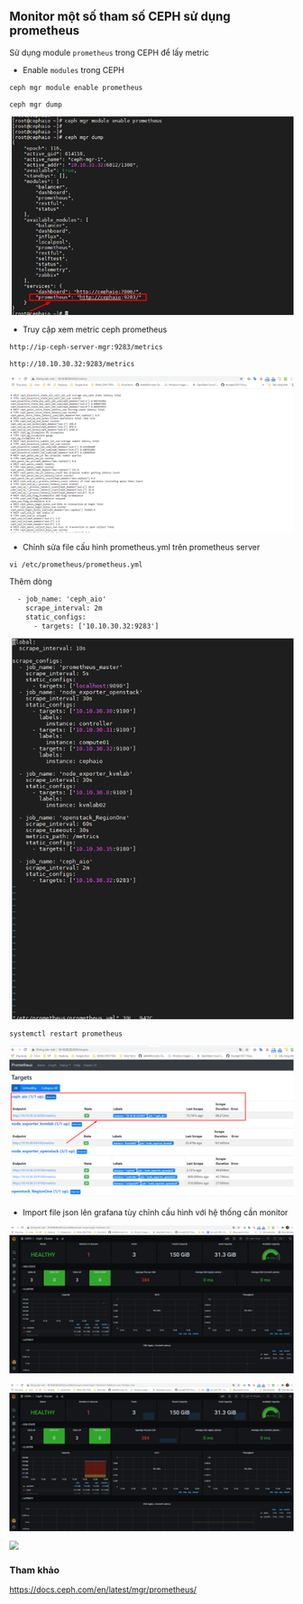 ## Monitor một số tham số CEPH sử dụng prometheus

Sử dụng module `prometheus` trong CEPH để lấy metric

- Enable `modules` trong CEPH

```
ceph mgr module enable prometheus
```

```
ceph mgr dump
```

![](../images/promethues-ceph/Screenshot_1137.png)

- Truy cập xem metric ceph prometheus

```
http://ip-ceph-server-mgr:9283/metrics
```

```
http://10.10.30.32:9283/metrics
```

![](../images/promethues-ceph/Screenshot_1138.png)


- Chỉnh sửa file cấu hình prometheus.yml trên prometheus server

```
vi /etc/prometheus/prometheus.yml
```

Thêm dòng

```
  - job_name: 'ceph_aio'
    scrape_interval: 2m
    static_configs:
      - targets: ['10.10.30.32:9283']
```

![](../images/promethues-ceph/Screenshot_1139.png)


```
systemctl restart prometheus
```

![](../images/promethues-ceph/Screenshot_1140.png)

- Import file json lên grafana tùy chỉnh cấu hình với hệ thống cần monitor

![](../images/promethues-ceph/Screenshot_1141.png)

![](../images/promethues-ceph/Screenshot_1142.png)

![](../images/promethues-ceph/Screenshot_1143.png)

### Tham khảo

https://docs.ceph.com/en/latest/mgr/prometheus/

